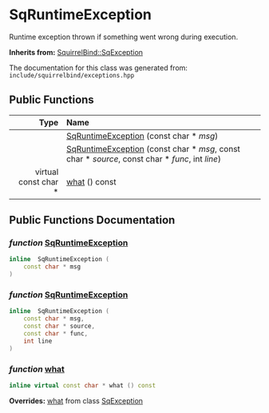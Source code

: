 SqRuntimeException
===================================

Runtime exception thrown if something went wrong during execution. 

**Inherits from:** [SquirrelBind::SqException](SquirrelBind_SqException.html)

The documentation for this class was generated from: `include/squirrelbind/exceptions.hpp`



## Public Functions

| Type | Name |
| -------: | :------- |
|   | [SqRuntimeException](#98a785de) (const char * _msg_)  |
|   | [SqRuntimeException](#db999e6d) (const char * _msg_, const char * _source_, const char * _func_, int _line_)  |
|  virtual const char * | [what](#c3ec8fda) () const  |


## Public Functions Documentation

### _function_ <a id="98a785de" href="#98a785de">SqRuntimeException</a>

```cpp
inline  SqRuntimeException (
    const char * msg
) 
```



### _function_ <a id="db999e6d" href="#db999e6d">SqRuntimeException</a>

```cpp
inline  SqRuntimeException (
    const char * msg,
    const char * source,
    const char * func,
    int line
) 
```



### _function_ <a id="c3ec8fda" href="#c3ec8fda">what</a>

```cpp
inline virtual const char * what () const 
```



**Overrides:** [what](/docs/SquirrelBind_SqException.md#6117f924) from class [SqException](/docs/SquirrelBind_SqException.md)




